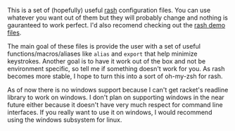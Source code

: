 This is a set of (hopefully) useful [rash](https://github.com/willghatch/racket-rash) configuration files.  You can use whatever you want out of them but they will probably change and nothing is gauranteed to work perfect.  I'd also recomend checking out the [rash demo files](https://github.com/willghatch/racket-rash/tree/master/rash/demo).

The main goal of these files is provide the user with a set of useful functions/macros/aliases like `alias` and `export` that help minimize keystrokes.  Another goal is to have it work out of the box and not be environment specific, so tell me if something doesn't work for you.  As rash becomes more stable, I hope to turn this into a sort of oh-my-zsh for rash.

As of now there is no windows support because I can't get racket's readline library to work on windows.  I don't plan on supporting windows in the near future either because it doesn't have very much respect for command line interfaces.  If you really want to use it on windows, I would recommend using the windows subsystem for linux.
